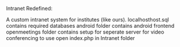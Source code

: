 Intranet Redefined:

A custom intranet system for institutes (like ours).
localhosthost.sql contains required databases
android folder contains android frontend
openmeetings folder contains setup for seperate server for video conferencing
to use open index.php in Intranet folder
